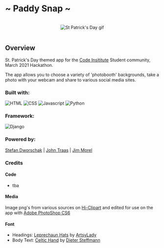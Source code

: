 # ~ Paddy Snap ~
<br>
<div align="center">
<img src="https://starwarsanon.files.wordpress.com/2016/09/leprechaun-gold-pot-88489.gif" alt="St Patrick's Day gif"/>
</div>
<br>

## Overview

St. Patrick's Day themed app for the [Code Insititute](https://codeinstitute.net/) Student community,  March 2021 Hackathon.

The app allows you to choose a variety of 'photobooth' backgrounds, take a photo with your webcam and share to various social media sites.

### Built with:

![HTML](https://img.shields.io/static/v1?label=HTML&message=5&color=E34F26&style=for-the-badge&logo=html5)
![CSS](https://img.shields.io/static/v1?label=CSS&message=3&color=1572B6&style=for-the-badge&logo=css3)
![Javascript](https://img.shields.io/static/v1?label=JavaScript&message=ES8&style=for-the-badge&color=F7DF1E&logo=JavaScript)
![Python](https://img.shields.io/static/v1?label=Python&style=for-the-badge&message=3&color=3776AB&logo=PYTHON)

### Framework:

![Django](https://img.shields.io/static/v1?label=Django&style=for-the-badge&message=3.1&color=092E20&logo=django)

### Powered by:

[Stefan Dworschak](https://github.com/stefdworschak) | [John Traas](https://github.com/Jays-T) | [Jim Morel](https://github.com/JimLynx)

### Credits

#### Code

- tba

#### Media

Image png's from various sources on [Hi-Clipart](https://www.hiclipart.com/) and edited for use on the app with [Adobe PhotoShop CS6](https://www.adobe.com/ie/products/photoshop.html)

#### Font

- Headings: [Leprechaun Hats](https://see.fontimg.com/api/renderfont4/vLy/eyJyIjoiZnMiLCJoIjo5NSwidyI6MTAwMCwiZnMiOjk1LCJmZ2MiOiIjMDAwMDAwIiwiYmdjIjoiI0ZGRkZGRiIsInQiOjF9/TGVwcmVjaGF1biBIYXRz/leprechaun-hats.png) by [ArtsyLady](https://www.fontspace.com/artsylady)
- Body Text: [Celtic Hand](https://www.1001freefonts.com/celtic-hand.font) by [Dieter Steffmann](http://moorstation.org/typoasis/designers/steffmann/index.htm)


